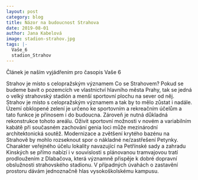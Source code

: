 ```yaml
---
layout: post
category: blog
title: Názor na budoucnost Strahova
date: 2019-08-01
author: Jana Kabelová
image: stadion-strahov.jpg
tags: |-
  Vaše_6
  stadion_Strahov
---
```

Článek je naším vyjádřením pro časopis Vaše 6

Strahov je místo s celopražským významem
Co se Strahovem? Pokud se budeme bavit o pozemcích ve vlastnictví hlavního města Prahy, tak se jedná o velký strahovský stadión a menší sportovní plochu na sever od něj. Strahov je místo s celopražským významem a tak by to mělo zůstat i nadále. Území obklopené zelení je určeno ke sportovním a rekreačním účelům a tato funkce je přínosem i do budoucna. Zároveň je nutná důkladná rekonstrukce tohoto areálu. Oživit sportovní možnosti v novém a variabilním kabátě při současném zachování genia loci může mezinárodní architektonická soutěž. Modernizace a zvětšení krytého bazénu na Strahově by mohlo rozseknout spor o nákladné ne/zastřešení Petynky. Charakter veřejného účelu lokality navazující na Petřínské sady a zahradu Kinských se přímo nabízí i v souvislosti s plánovanou tramvajovou tratí prodloužením z Dlabačova, která významně přispěje k dobré dopravní obslužnosti strahovského stadionu. V případných úvahách o zastavění prostoru dávám jednoznačně hlas vysokoškolskému kampusu.